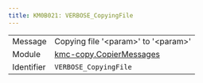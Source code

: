 ```yaml
---
title: KM0B021: VERBOSE_CopyingFile
---
```


|            |           |
|------------|---------- |
| Message    | Copying file '&lt;param&gt;' to '&lt;param&gt;' |
| Module     | [kmc-copy.CopierMessages](kmc-copy.copiermessages) |
| Identifier | `VERBOSE_CopyingFile` |



